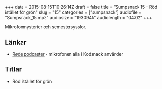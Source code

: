 +++
date = 2015-08-15T10:26:14Z
draft = false
title = "Sumpsnack 15 - Röd istället för grön"
slug = "15"
categories = ["sumpsnack"]
audiofile = "Sumpsnack_15.mp3"
audiosize = "1930945"
audiolength = "04:02"
+++

Mikrofonmysterier och semestersysslor.

## Länkar ##
* [Røde podcaster](http://www.rode.com/microphones/podcaster) - mikrofonen alla i Kodsnack använder

## Titlar ##
* Röd istället för grön